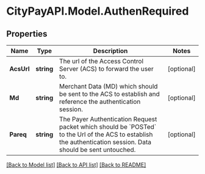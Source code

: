# CityPayAPI.Model.AuthenRequired

## Properties

Name | Type | Description | Notes
------------ | ------------- | ------------- | -------------
**AcsUrl** | **string** | The url of the Access Control Server (ACS) to forward the user to.  | [optional] 
**Md** | **string** | Merchant Data (MD) which should be sent to the ACS to establish and reference the authentication session.  | [optional] 
**Pareq** | **string** | The Payer Authentication Request packet which should be &#x60;POSTed&#x60; to the Url of the ACS to establish the authentication session. Data should be sent untouched.  | [optional] 

[[Back to Model list]](../README.md#documentation-for-models) [[Back to API list]](../README.md#documentation-for-api-endpoints) [[Back to README]](../README.md)

